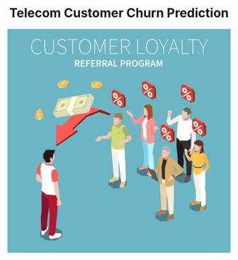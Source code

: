 # <div align="center">Telecom Customer Churn Prediction</div>

![](https://github.com/jumacaq/Data_Telecom_Churn/blob/master/churn_image.jpg)
